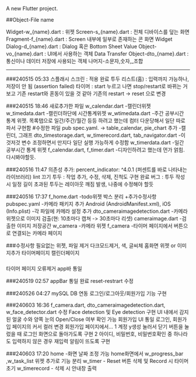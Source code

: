 A new Flutter project.

##Object-File name

Widget-w_{name}.dart : 위젯
Screen-s_{name}.dart : 전체 디바이스를 덮는 화면
Fragment-f_{name}.dart : Screen 내부에 일부로 존재하는 콘 화면 Widget
Dialog-d_{name}.dart : Dialog 혹은 Bottom Sheet
Value Object-vo_{name}.dart : UI에서 사용하는 객체
Data Transfer Object-dto_{name}.dart : 통신이나 데이터 저장에 사용되는 객체
나머지-소문자,숫자,_조합

---

###240515 05:33
스플래시 스크린 : 적용 완료
투두 리스트(홈) : 입력까지 가능하나, 저장이 안 됨 (assertion failed)
타이머 : start 누르고 나면 stop/restart로 바뀌는 거 보고 기존 restart와 혼동이 있을 것 같아 기존의 restart -> reset 으로 변경

###240515 18:46
새로추가한 파일
w_calendar.dart
-캘린더위젯
w_timedata.dart
-캘린더하단에 시간통계위젯
w_wtimedata.dart
-주간 공부시간 통계 위젯. 목록탭으로 일간/주간/월간 등등 하려고 했는데 컴터 다운당해서 일단 따로 파서 구현함
#수정한 파일
pub spec.yaml. -> table_calendar, pie_chart 추가
-캘린더, 그래프
dto_timestorage.dart, w_timerecord.dart, tab_navigator.dart
-이것저것 변수 조정하면서 만지다 일단 실행 가능하게 수정함
w_timerdata.dart
-일간 공부시간 통계 위젯
f_calendar.dart, f_timer.dart
-디자인하려고 했는데 먼가 얽힘. 다시봐야할듯.

###240516 11:47
의존성 추가: percent_indicator: ^4.0.1 (퍼센트를 바로 나타내는 라이브러리)
lint 끄기
투두 : 작업 추가, 수정, 삭제, 진척도 구현 완료
버그 : 투두 작성 시 일정 길이 초과된 투두는 레이아웃 깨짐 발생, 나중에 수정해야 할듯

###240516 17:37
f_home.dart
-todo위젯 박스 분리
+추가수정사항
pubspec.yaml -카메라 패키지 추가
Android (AndroidManifest.xml), iOS (Info.plist) -각 파일에 카메라 설정 추가
dto_cameraimagedetection.dart -카메라위젯으로 이미지 검출(현: 10초마다 캡쳐 -> 30초마다 리셋)
cameraimage.dart -검출한 이미지 저장공간
w_camera -카메라 위젯
f_camera -타이머 페이지에서 버튼으로 연결되는 카메라 페이지


###수정사항
필요없는 위젯, 파일 제거
다크모드제거, 색, 글씨체
홈화면 위젯 or 이미지추가
타이머페이지
캘린더페이지

###
타이머 페이지 오류제거
app바 통일

###240519 02:57
appBar 통일 완료
reset-restrart 수정

###240526 04:27
mySQL DB 연동
로그인/로그아웃/회원가입 기능 구현

###240603 16:36
f_camera.dart, dto_cameraimagedetection.dart, w_face_detector.dart 수정
Face detection 및 Eye detection 구현
UI 내에서 감지된 얼굴 수와 양쪽 눈의 Open/Close 여부 확인 가능
회원가입 UI 통일
로그인, 회원가입 페이지의 커서 컬러 변경
회원가입 페이지에서...
1 계정 y생성 눌러서 닫기 버튼을 눌렀을 때 로그인 화면으로 돌아가도록 구현
2 아이디, 비밀번호, 비밀번호확인 중 하나라도 입력하지 않은 경우 재입력 알림이 뜨도록 구현

###240603 17:20
home -화면 날짜 조정 가능
home화면에서 w_progress_bar ,w_task_list 위젯 추가로 기능 분리
w_timer - Reset 버튼 삭제 및 Record 시 타이머 초기
w_timerecord - 삭제 시 안내창 출력